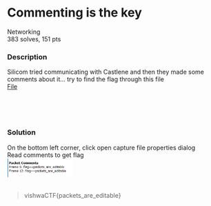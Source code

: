 # Commenting is the key

Networking<br/>
383 solves, 151 pts<br/>

### Description
Silicom tried communicating with Castlene and then they made some comments about it... try to find the flag through this file<br/>
[File](./Assets/question.pcapng)

<br/><br/><br/>

### Solution
On the bottom left corner, click open capture file properties dialog<br/>
Read comments to get flag<br/>
<img src="./Assets/wscomments.PNG" width="30%" height="30%"><br/>
<br/>
> vishwaCTF{packets_are_editable}
